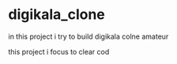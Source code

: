# digikala_clone

in this project i try to build digikala colne amateur 

this project i focus to clear cod
